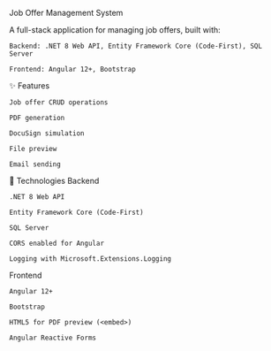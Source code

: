 Job Offer Management System

A full-stack application for managing job offers, built with:

    Backend: .NET 8 Web API, Entity Framework Core (Code-First), SQL Server

    Frontend: Angular 12+, Bootstrap

✨ Features

    Job offer CRUD operations

    PDF generation

    DocuSign simulation

    File preview

    Email sending

🚀 Technologies
Backend

    .NET 8 Web API

    Entity Framework Core (Code-First)

    SQL Server

    CORS enabled for Angular

    Logging with Microsoft.Extensions.Logging

Frontend

    Angular 12+

    Bootstrap

    HTML5 for PDF preview (<embed>)

    Angular Reactive Forms


